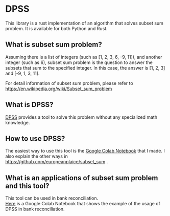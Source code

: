 # DPSS
This library is a rust implementation of an algorithm that solves subset sum problem. It is available for both Python and Rust.

## What is subset sum problem?

Assuming there is a list of integers (such as [1, 2, 3, 6, -9, 11]), and another integer (such as 
6), subset sum problem is the question to answer the subsets that sum to the specified integer. In this case, the answer is [1, 2, 3] and [-9, 1, 3, 11]. 

For detail information of subset sum problem, please refer to https://en.wikipedia.org/wiki/Subset_sum_problem

## What is DPSS?
[DPSS](https://github.com/europeanplaice/subset_sum) provides a tool to solve this problem without any specialized math knowledge.

## How to use DPSS?
The easiest way to use this tool is the [Google Colab Notebook](https://colab.research.google.com/github/europeanplaice/subset_sum/blob/main/python/python_subset_sum.ipynb) that I made. I also explain the other ways in https://github.com/europeanplaice/subset_sum .

## What is an applications of subset sum problem and this tool?
This tool can be used in bank reconciliation.  
[Here](https://colab.research.google.com/github/europeanplaice/subset_sum/blob/main/python/bank_reconciliation.ipynb) is a Google Colab Notebook that shows the example of the usage of DPSS in bank reconciliation.
